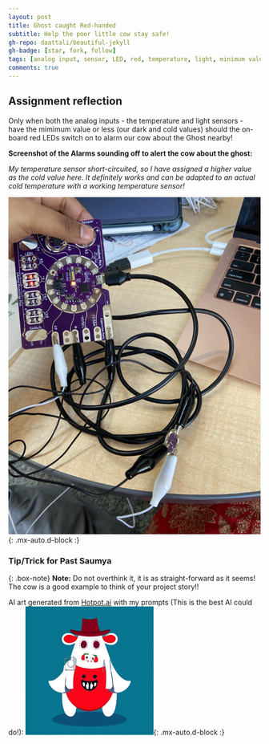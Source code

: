```yaml
---
layout: post
title: Ghost caught Red-handed 
subtitle: Help the poor little cow stay safe!
gh-repo: daattali/beautiful-jekyll
gh-badge: [star, fork, follow]
tags: [analog input, sensor, LED, red, temperature, light, minimum values, ghost, arduino]
comments: true
---
```


## **Assignment reflection**
Only when both the analog inputs - the temperature and light sensors - have the mimimum value or less (our dark and cold values) should the on-board red LEDs switch on to alarm our cow about the Ghost nearby! 

**Screenshot of the Alarms sounding off to alert the cow about the ghost:**

*My temperature sensor short-circuited, so I have assigned a higher value as the cold value here. It definitely works and can be adapted to an actual cold temperature with a working temperature sensor!*

![Screenshot](https://github.com/Saumya-x/Saumya-x.github.io/blob/master/assets/img/cowdangermoo.jpg?raw=true){: .mx-auto.d-block :}

### Tip/Trick for Past Saumya

{: .box-note}
**Note:** Do not overthink it, it is as straight-forward as it seems! The cow is a good example to think of your project story!!

AI art generated from [Hotpot.ai](https://hotpot.ai) with my prompts (This is the best AI could do!):
![Poor cow!](https://github.com/Saumya-x/Saumya-x.github.io/blob/master/assets/img/cowscared.png?raw=true){: .mx-auto.d-block :}

